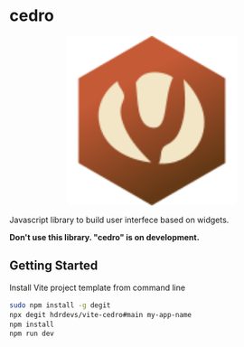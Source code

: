 # cedro

<div style="text-align: center;">
  <img src="https://raw.githubusercontent.com/hdrdevs/cedro/main/public/cedro-logo.svg" alt="Cedro" width="300">
</div>

Javascript library to build user interfece based on widgets.

**Don't use this library. "cedro" is on development.**

## Getting Started

Install Vite project template from command line

```sh
sudo npm install -g degit
npx degit hdrdevs/vite-cedro#main my-app-name
npm install
npm run dev
```
